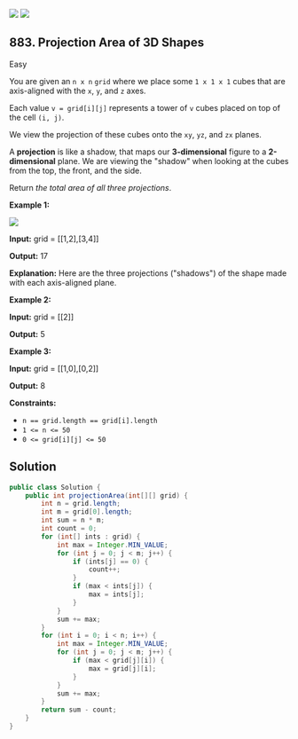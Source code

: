 [![](https://img.shields.io/github/stars/javadev/LeetCode-in-Java?label=Stars&style=flat-square)](https://github.com/javadev/LeetCode-in-Java)
[![](https://img.shields.io/github/forks/javadev/LeetCode-in-Java?label=Fork%20me%20on%20GitHub%20&style=flat-square)](https://github.com/javadev/LeetCode-in-Java/fork)

## 883\. Projection Area of 3D Shapes

Easy

You are given an `n x n` `grid` where we place some `1 x 1 x 1` cubes that are axis-aligned with the `x`, `y`, and `z` axes.

Each value `v = grid[i][j]` represents a tower of `v` cubes placed on top of the cell `(i, j)`.

We view the projection of these cubes onto the `xy`, `yz`, and `zx` planes.

A **projection** is like a shadow, that maps our **3-dimensional** figure to a **2-dimensional** plane. We are viewing the "shadow" when looking at the cubes from the top, the front, and the side.

Return _the total area of all three projections_.

**Example 1:**

![](https://s3-lc-upload.s3.amazonaws.com/uploads/2018/08/02/shadow.png)

**Input:** grid = \[\[1,2],[3,4]]

**Output:** 17

**Explanation:** Here are the three projections ("shadows") of the shape made with each axis-aligned plane.

**Example 2:**

**Input:** grid = \[\[2]]

**Output:** 5

**Example 3:**

**Input:** grid = \[\[1,0],[0,2]]

**Output:** 8

**Constraints:**

*   `n == grid.length == grid[i].length`
*   `1 <= n <= 50`
*   `0 <= grid[i][j] <= 50`

## Solution

```java
public class Solution {
    public int projectionArea(int[][] grid) {
        int n = grid.length;
        int m = grid[0].length;
        int sum = n * m;
        int count = 0;
        for (int[] ints : grid) {
            int max = Integer.MIN_VALUE;
            for (int j = 0; j < m; j++) {
                if (ints[j] == 0) {
                    count++;
                }
                if (max < ints[j]) {
                    max = ints[j];
                }
            }
            sum += max;
        }
        for (int i = 0; i < n; i++) {
            int max = Integer.MIN_VALUE;
            for (int j = 0; j < m; j++) {
                if (max < grid[j][i]) {
                    max = grid[j][i];
                }
            }
            sum += max;
        }
        return sum - count;
    }
}
```